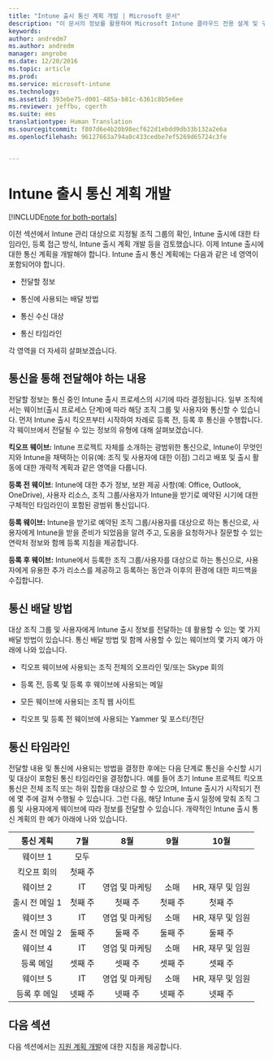 ```yaml
---
title: "Intune 출시 통신 계획 개발 | Microsoft 문서"
description: "이 문서의 정보를 활용하여 Microsoft Intune 클라우드 전용 설계 및 구현을 위한 출시 통신 계획을 개발할 수 있습니다."
keywords: 
author: andredm7
ms.author: andredm
manager: angrobe
ms.date: 12/20/2016
ms.topic: article
ms.prod: 
ms.service: microsoft-intune
ms.technology: 
ms.assetid: 393ebe75-d001-485a-b81c-6361c8b5e6ee
ms.reviewer: jeffbu, cgerth
ms.suite: ems
translationtype: Human Translation
ms.sourcegitcommit: f807d6e4b20b98ecf622d1ebdd9db33b132a2e6a
ms.openlocfilehash: 96127663a794a0c433cedbe7ef5269d65724c3fe


---
```


# <a name="develop-an-intune-rollout-communication-plan"></a>Intune 출시 통신 계획 개발

[!INCLUDE[note for both-portals](../includes/note-for-both-portals.md)]

이전 섹션에서 Intune 관리 대상으로 지정될 조직 그룹의 확인, Intune 출시에 대한 타임라인, 등록 접근 방식, Intune 출시 계획 개발 등을 검토했습니다. 이제 Intune 출시에 대한 통신 계획을 개발해야 합니다. Intune 출시 통신 계획에는 다음과 같은 네 영역이 포함되어야 합니다.

-   전달할 정보

-   통신에 사용되는 배달 방법

-   통신 수신 대상

-   통신 타임라인

각 영역을 더 자세히 살펴보겠습니다.

## <a name="what-needs-to-be-communicated"></a>통신을 통해 전달해야 하는 내용

전달할 정보는 통신 중인 Intune 출시 프로세스의 시기에 따라 결정됩니다. 일부 조직에서는 웨이브(출시 프로세스 단계)에 따라 해당 조직 그룹 및 사용자와 통신할 수 있습니다. 먼저 Intune 출시 킥오프부터 시작하여 차례로 등록 전, 등록 후 통신을 수행합니다. 각 웨이브에서 전달될 수 있는 정보의 유형에 대해 살펴보겠습니다.

**킥오프 웨이브:** Intune 프로젝트 자체를 소개하는 광범위한 통신으로, Intune이 무엇인지와 Intune을 채택하는 이유(예: 조직 및 사용자에 대한 이점) 그리고 배포 및 출시 활동에 대한 개략적 계획과 같은 영역을 다룹니다.

**등록 전 웨이브**: Intune에 대한 추가 정보, 보완 제공 사항(예: Office, Outlook, OneDrive), 사용자 리소스, 조직 그룹/사용자가 Intune을 받기로 예약된 시기에 대한 구체적인 타임라인이 포함된 광범위 통신입니다.

**등록 웨이브:** Intune을 받기로 예약된 조직 그룹/사용자를 대상으로 하는 통신으로, 사용자에게 Intune을 받을 준비가 되었음을 알려 주고, 도움을 요청하거나 질문할 수 있는 연락처 정보와 함께 등록 지침을 제공합니다.

**등록 후 웨이브:** Intune에서 등록한 조직 그룹/사용자를 대상으로 하는 통신으로, 사용자에게 유용한 추가 리소스를 제공하고 등록하는 동안과 이후의 환경에 대한 피드백을 수집합니다.

## <a name="communication-delivery-methods"></a>통신 배달 방법

대상 조직 그룹 및 사용자에게 Intune 출시 정보를 전달하는 데 활용할 수 있는 몇 가지 배달 방법이 있습니다. 통신 배달 방법 및 함께 사용할 수 있는 웨이브의 몇 가지 예가 아래에 나와 있습니다.

-   킥오프 웨이브에 사용되는 조직 전체의 오프라인 및/또는 Skype 회의

-   등록 전, 등록 및 등록 후 웨이브에 사용되는 메일

-   모든 웨이브에 사용되는 조직 웹 사이트

-   킥오프 및 등록 전 웨이브에 사용되는 Yammer 및 포스터/전단

## <a name="communications-timeline"></a>통신 타임라인

전달할 내용 및 통신에 사용되는 방법을 결정한 후에는 다음 단계로 통신을 수신할 시기 및 대상이 포함된 통신 타임라인을 결정합니다. 예를 들어 초기 Intune 프로젝트 킥오프 통신은 전체 조직 또는 하위 집합을 대상으로 할 수 있으며, Intune 출시가 시작되기 전에 몇 주에 걸쳐 수행될 수 있습니다. 그런 다음, 해당 Intune 출시 일정에 맞춰 조직 그룹 및 사용자에게 웨이브에 따라 정보를 전달할 수 있습니다. 개략적인 Intune 출시 통신 계획의 한 예가 아래에 나와 있습니다.

  | **통신 계획** | **7월** | **8월** | **9월** | **10월** |
|:---:|:---:|:---:|:---:|:---:|
| 웨이브 1  | 모두 |  |  |  |                                                         
| 킥오프 회의 | 첫째 주 |  |  |  |                                                         
| 웨이브 2 | IT | 영업 및 마케팅 | 소매 | HR, 재무 및 임원 |
| 출시 전 메일 1 | 첫째 주 | 첫째 주 | 첫째 주 | 첫째 주 |
| 웨이브 3 | IT | 영업 및 마케팅 | 소매 | HR, 재무 및 임원 |
| 출시 전 메일 2 | 둘째 주 | 둘째 주 | 둘째 주 | 둘째 주 |
| 웨이브 4 | IT | 영업 및 마케팅 | 소매 | HR, 재무 및 임원 |
| 등록 메일 | 셋째 주 | 셋째 주 | 셋째 주 | 셋째 주 |
| 웨이브 5 | IT | 영업 및 마케팅 | 소매 | HR, 재무 및 임원 |
| 등록 후 메일 | 넷째 주 | 넷째 주 | 넷째 주 | 넷째 주 |

## <a name="next-section"></a>다음 섹션

다음 섹션에서는 [지원 계획 개발](section-6-develop-a-support-plan.md)에 대한 지침을 제공합니다.



<!--HONumber=Dec16_HO5-->


